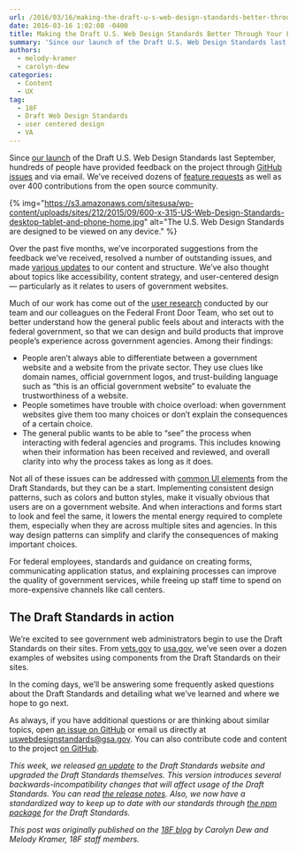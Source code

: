 ```yaml
---
url: /2016/03/16/making-the-draft-u-s-web-design-standards-better-through-your-feedback/
date: 2016-03-16 1:02:08 -0400
title: Making the Draft U.S. Web Design Standards Better Through Your Feedback
summary: 'Since our launch of the Draft U.S. Web Design Standards last September, hundreds of people have provided feedback on the project through GitHub issues and via email. We&rsquo;ve received dozens of feature requests as well as over 400 contributions from the open source community. {% img="https://s3.amazonaws.com/sitesusa/wp-content/uploads/sites/212/2015/09/600-x-315-US-Web-Design-Standards-desktop-tablet-and-phone-home.jpg" alt="The U.S. Web Design Standards are designed to be'
authors:
  - melody-kramer
  - carolyn-dew
categories:
  - Content
  - UX
tag:
  - 18F
  - Draft Web Design Standards
  - user centered design
  - VA
---
```


Since [our launch](https://18f.gsa.gov/2015/09/28/web-design-standards/) of the Draft U.S. Web Design Standards last September, hundreds of people have provided feedback on the project through [GitHub issues](https://github.com/18F/web-design-standards/issues) and via email. We’ve received dozens of [feature requests](https://github.com/18F/web-design-standards/issues?q=is%3Aopen+is%3Aissue+label%3A%22feature+request%22) as well as over 400 contributions from the open source community.

{% img="https://s3.amazonaws.com/sitesusa/wp-content/uploads/sites/212/2015/09/600-x-315-US-Web-Design-Standards-desktop-tablet-and-phone-home.jpg" alt="The U.S. Web Design Standards are designed to be viewed on any device." %}

Over the past five months, we’ve incorporated suggestions from the feedback we’ve received, resolved a number of outstanding issues, and made [various updates](https://github.com/18F/web-design-standards/releases/tag/v0.8.3) to our content and structure. We’ve also thought about topics like accessibility, content strategy, and user-centered design — particularly as it relates to users of government websites.

Much of our work has come out of the [user research](https://github.com/18F/web-design-standards/releases/tag/v0.8.3) conducted by our team and our colleagues on the Federal Front Door Team, who set out to better understand how the general public feels about and interacts with the federal government, so that we can design and build products that improve people’s experience across government agencies. Among their findings:

  * People aren’t always able to differentiate between a government website and a website from the private sector. They use clues like domain names, official government logos, and trust-building language such as “this is an official government website” to evaluate the trustworthiness of a website.
  * People sometimes have trouble with choice overload: when government websites give them too many choices or don’t explain the consequences of a certain choice.
  * The general public wants to be able to “see” the process when interacting with federal agencies and programs. This includes knowing when their information has been received and reviewed, and overall clarity into why the process takes as long as it does.

Not all of these issues can be addressed with [common UI elements](https://playbook.cio.gov/designstandards/) from the Draft Standards, but they can be a start. Implementing consistent design patterns, such as colors and button styles, make it visually obvious that users are on a government website. And when interactions and forms start to look and feel the same, it lowers the mental energy required to complete them, especially when they are across multiple sites and agencies. In this way design patterns can simplify and clarify the consequences of making important choices.

For federal employees, standards and guidance on creating forms, communicating application status, and explaining processes can improve the quality of government services, while freeing up staff time to spend on more-expensive channels like call centers.

## The Draft Standards in action

We’re excited to see government web administrators begin to use the Draft Standards on their sites. From [vets.gov](https://www.vets.gov/) to [usa.gov](https://www.usa.gov/), we’ve seen over a dozen examples of websites using components from the Draft Standards on their sites.

In the coming days, we’ll be answering some frequently asked questions about the Draft Standards and detailing what we’ve learned and where we hope to go next.

As always, if you have additional questions or are thinking about similar topics, open [an issue on GitHub](https://github.com/18F/web-design-standards/issues) or email us directly at <uswebdesignstandards@gsa.gov>. You can also contribute code and content to the project [on GitHub](https://github.com/18F/web-design-standards).

_This week, we released [an update](https://github.com/18F/web-design-standards/releases/tag/v0.9.0) to the Draft Standards website and upgraded the Draft Standards themselves. This version introduces several backwards-incompatibility changes that will affect usage of the Draft Standards. You can read [the release notes](https://github.com/18F/web-design-standards/releases/tag/v0.9.0). Also, we now have a standardized way to keep up to date with our standards through [the npm package](https://www.npmjs.com/package/uswds) for the Draft Standards._

_This post was originally published on the [18F blog](https://18f.gsa.gov/blog/) by Carolyn Dew and Melody Kramer, 18F staff members._